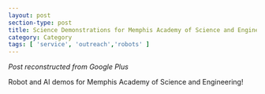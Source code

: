 ```yaml
---
layout: post
section-type: post
title: Science Demonstrations for Memphis Academy of Science and Engineering
category: Category
tags: [ 'service', 'outreach','robots' ]
---
```


<!-- Place this tag in your head or just before your close body tag. -->
<!-- <script type="text/javascript" src="https://apis.google.com/js/plusone.js"></script> -->

<!-- Place this tag where you want the widget to render. -->
<!-- <div class="g-post" data-href="https://plus.google.com/115988942600478124988/posts/UFMKodoaq7F"></div> -->

*Post reconstructed from Google Plus*

Robot and AI demos for Memphis Academy of Science and Engineering!

<script src="https://cdn.jsdelivr.net/npm/publicalbum@latest/dist/pa-embed-player.min.js" async></script>
<div class="pa-embed-player" style="width:100%; height:480px; display:none;"
  data-link="https://photos.app.goo.gl/xwjyKzvuD8EwC2du7"
  data-title="MASE"
  data-description="New photo · Album by Andrew Olney"
  data-slideshow-delay="2">
  <img data-src="https://lh3.googleusercontent.com/RFXgBl5BwrQvqx1KEdHDZzEah4rspMbqDKE9IUzDuCVjak3ub17Hp7LFwQsfCgT1LUhtDr9P-ZmqJbubWf__IwC0p3Zbgf83Kg2uKbUIMfvrKHaIon0NIThbz6GZyxKmjYNjyHt_uI0=w1920-h1080" src="" alt="" />
</div>
